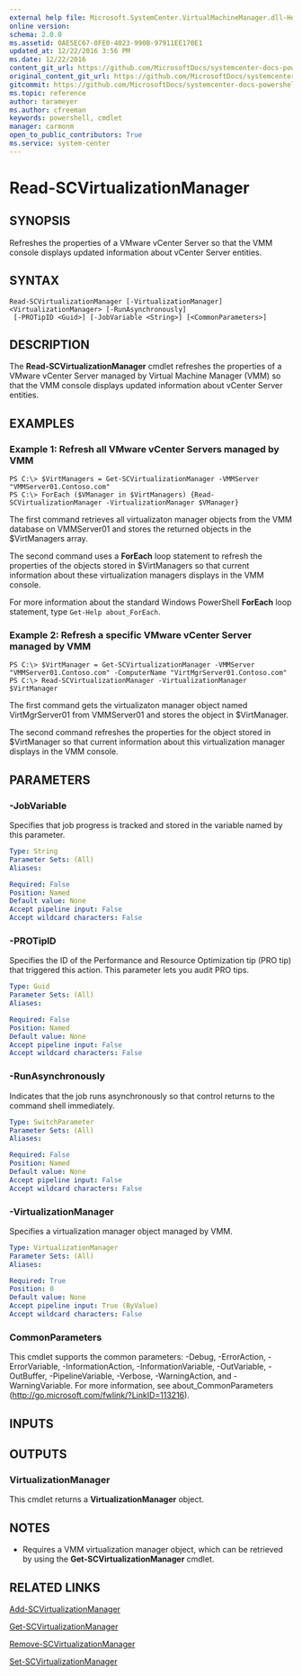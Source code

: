 ```yaml
---
external help file: Microsoft.SystemCenter.VirtualMachineManager.dll-Help.xml
online version: 
schema: 2.0.0
ms.assetid: 0AE5EC67-0FE0-4023-990B-97911EE170E1
updated_at: 12/22/2016 3:56 PM
ms.date: 12/22/2016
content_git_url: https://github.com/MicrosoftDocs/systemcenter-docs-powershell/blob/live/systemcenter-cmdlets/SystemCenter2016/VirtualMachineManager/vlatest/Read-SCVirtualizationManager.md
original_content_git_url: https://github.com/MicrosoftDocs/systemcenter-docs-powershell/blob/live/systemcenter-cmdlets/SystemCenter2016/VirtualMachineManager/vlatest/Read-SCVirtualizationManager.md
gitcommit: https://github.com/MicrosoftDocs/systemcenter-docs-powershell/blob/96e5647587661652225fbdd2c797cd4d59d542bc/systemcenter-cmdlets/SystemCenter2016/VirtualMachineManager/vlatest/Read-SCVirtualizationManager.md
ms.topic: reference
author: tarameyer
ms.author: cfreeman
keywords: powershell, cmdlet
manager: carmonm
open_to_public_contributors: True
ms.service: system-center
---
```


# Read-SCVirtualizationManager

## SYNOPSIS
Refreshes the properties of a VMware vCenter Server so that the VMM console displays updated information about vCenter Server entities.

## SYNTAX

```
Read-SCVirtualizationManager [-VirtualizationManager] <VirtualizationManager> [-RunAsynchronously]
 [-PROTipID <Guid>] [-JobVariable <String>] [<CommonParameters>]
```

## DESCRIPTION
The **Read-SCVirtualizationManager** cmdlet refreshes the properties of a VMware vCenter Server managed by Virtual Machine Manager (VMM) so that the VMM console displays updated information about vCenter Server entities.

## EXAMPLES

### Example 1: Refresh all VMware vCenter Servers managed by VMM
```
PS C:\> $VirtManagers = Get-SCVirtualizationManager -VMMServer "VMMServer01.Contoso.com"
PS C:\> ForEach ($VManager in $VirtManagers) {Read-SCVirtualizationManager -VirtualizationManager $VManager}
```

The first command retrieves all virtualizaton manager objects from the VMM database on VMMServer01 and stores the returned objects in the $VirtManagers array.

The second command uses a **ForEach** loop statement to refresh the properties of the objects stored in $VirtManagers so that current information about these virtualization managers displays in the VMM console.

For more information about the standard Windows PowerShell **ForEach** loop statement, type `Get-Help about_ForEach`.

### Example 2: Refresh a specific VMware vCenter Server managed by VMM
```
PS C:\> $VirtManager = Get-SCVirtualizationManager -VMMServer "VMMServer01.Contoso.com" -ComputerName "VirtMgrServer01.Contoso.com"
PS C:\> Read-SCVirtualizationManager -VirtualizationManager $VirtManager
```

The first command gets the virtualizaton manager object named VirtMgrServer01 from VMMServer01 and stores the object in $VirtManager.

The second command refreshes the properties for the object stored in $VirtManager so that current information about this virtualization manager displays in the VMM console.

## PARAMETERS

### -JobVariable
Specifies that job progress is tracked and stored in the variable named by this parameter.

```yaml
Type: String
Parameter Sets: (All)
Aliases: 

Required: False
Position: Named
Default value: None
Accept pipeline input: False
Accept wildcard characters: False
```

### -PROTipID
Specifies the ID of the Performance and Resource Optimization tip (PRO tip) that triggered this action.
This parameter lets you audit PRO tips.

```yaml
Type: Guid
Parameter Sets: (All)
Aliases: 

Required: False
Position: Named
Default value: None
Accept pipeline input: False
Accept wildcard characters: False
```

### -RunAsynchronously
Indicates that the job runs asynchronously so that control returns to the command shell immediately.

```yaml
Type: SwitchParameter
Parameter Sets: (All)
Aliases: 

Required: False
Position: Named
Default value: None
Accept pipeline input: False
Accept wildcard characters: False
```

### -VirtualizationManager
Specifies a virtualization manager object managed by VMM.

```yaml
Type: VirtualizationManager
Parameter Sets: (All)
Aliases: 

Required: True
Position: 0
Default value: None
Accept pipeline input: True (ByValue)
Accept wildcard characters: False
```

### CommonParameters
This cmdlet supports the common parameters: -Debug, -ErrorAction, -ErrorVariable, -InformationAction, -InformationVariable, -OutVariable, -OutBuffer, -PipelineVariable, -Verbose, -WarningAction, and -WarningVariable. For more information, see about_CommonParameters (http://go.microsoft.com/fwlink/?LinkID=113216).

## INPUTS

## OUTPUTS

### VirtualizationManager
This cmdlet returns a **VirtualizationManager** object.

## NOTES
* Requires a VMM virtualization manager object, which can be retrieved by using the **Get-SCVirtualizationManager** cmdlet.

## RELATED LINKS

[Add-SCVirtualizationManager](xref:SystemCenter2016/VirtualMachineManager/vlatest/Add-SCVirtualizationManager.md)

[Get-SCVirtualizationManager](xref:SystemCenter2016/VirtualMachineManager/vlatest/Get-SCVirtualizationManager.md)

[Remove-SCVirtualizationManager](xref:SystemCenter2016/VirtualMachineManager/vlatest/Remove-SCVirtualizationManager.md)

[Set-SCVirtualizationManager](xref:SystemCenter2016/VirtualMachineManager/vlatest/Set-SCVirtualizationManager.md)

